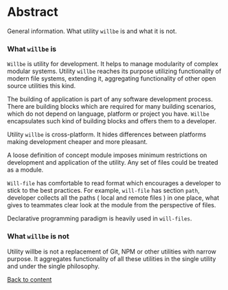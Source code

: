 # Abstract

General information. What utility <code>willbe</code> is and what it is not.

### What `willbe` is

`Willbe` is utility for development. It helps to manage modularity of complex modular systems. Utility `willbe` reaches its purpose utilizing functionality of modern file systems, extending it, aggregating functionality of other open source utilities this kind.

The building of application is part of any software development process. There are building blocks which are required for many building scenarios, which do not depend on language, platform or project you have. `Willbe` encapsulates such kind of building blocks and offers them to a developer.

Utility `willbe` is cross-platform. It hides differences between platforms making development cheaper and more pleasant.

A loose definition of concept module imposes minimum restrictions on development and application of the utility. Any set of files could be treated as a module.

`Will-file` has comfortable to read format which encourages a developer to stick to the best practices. For example, `will-file` has section `path`, developer collects all the paths ( local and remote files ) in one place, what gives to teammates clear look at the module from the perspective of files.

Declarative programming paradigm is heavily used in `will-files`.

### What `willbe` is not

Utility willbe is not a replacement of Git, NPM or other utilities with narrow purpose. It aggregates functionality of all these utilities in the single utility and under the single philosophy.

[Back to content](../README.md#tutorials)
